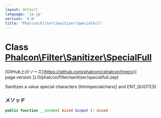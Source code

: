 ```yaml
---
layout: default
language: 'ja-jp'
version: '4.0'
title: 'Phalcon\Filter\Sanitizer\SpecialFull'
---
```


# Class [Phalcon\Filter\Sanitizer\SpecialFull](Phalcon_Filter_Sanitizer_SpecialFull)

[GitHub上のソース](https://github.com/phalcon/cphalcon/tree/v{{ page.version }}.0/phalcon/filter/sanitizer/specialfull.zep)

Sanitizes a value special characters (htmlspecialchars() and ENT_QUOTES)

### メソッド

```php
public function __invoke( mixed $input ): mixed
```